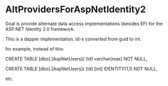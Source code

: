 AltProvidersForAspNetIdentity2
==============================

Goal is provide alternate data access implementations (besides EF) for the ASP.NET Identity 2.0 framework.

This is a dapper implementation. Id-s converted from guid to int. 

for example, instead of this:

CREATE TABLE [dbo].[AspNetUsers](
	[Id] varchar(max) NOT NULL,


CREATE TABLE [dbo].[AspNetUsers](
	[Id] [int] IDENTITY(1,1) NOT NULL,

etc.

